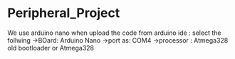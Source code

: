 # Peripheral_Project
We use arduino nano 
when upload the code from arduino ide : select the follwing
->BOard: Arduino Nano
->port as: COM4
->processor : Atmega328 old bootloader or  Atmega328
